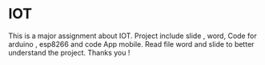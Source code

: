 # IOT
This is a major assignment about IOT.
Project include slide , word, Code for arduino , esp8266 and code App mobile.
Read file word and slide to better understand the project.
Thanks you !
